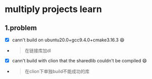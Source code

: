 # multiply projects learn
## 1.problem 
- [x] cann't build on ubuntu20.0+gcc9.4.0+cmake3.16.3 :smile:
- >在链接库加dl 
- [x] cann't build with clion that the sharedlib couldn't be compiled :smile:
- >在clion下单独build不能成功的库